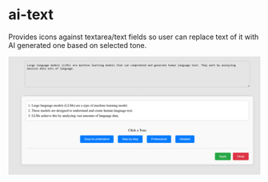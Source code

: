 # ai-text

Provides icons against textarea/text fields so user can replace text of it with AI generated one based on selected tone.

![Screenshot](screen.png "Screenshot")
